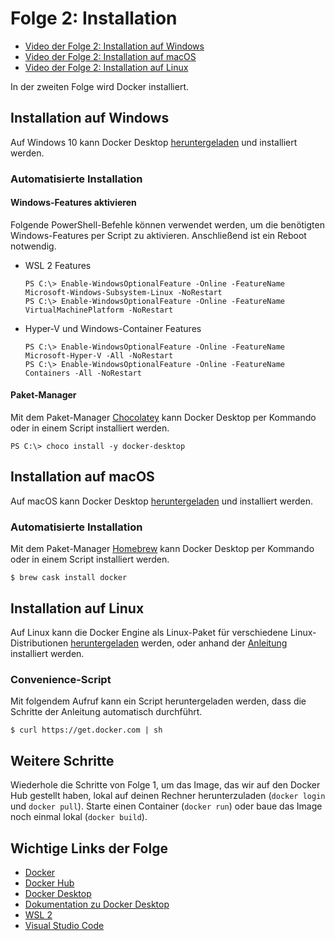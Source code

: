 # Folge 2: Installation

- [Video der Folge 2: Installation auf Windows](https://www.techlounge.io/docker)
- [Video der Folge 2: Installation auf macOS](https://www.techlounge.io/docker)
- [Video der Folge 2: Installation auf Linux](https://www.techlounge.io/docker)

In der zweiten Folge wird Docker installiert.

## Installation auf Windows

Auf Windows 10 kann Docker Desktop [heruntergeladen](https://www.docker.com/products/docker-desktop) und installiert werden.

### Automatisierte Installation

#### Windows-Features aktivieren

Folgende PowerShell-Befehle können verwendet werden, um die benötigten Windows-Features per Script zu aktivieren. Anschließend ist ein Reboot notwendig.

- WSL 2 Features

  ```shell
  PS C:\> Enable-WindowsOptionalFeature -Online -FeatureName Microsoft-Windows-Subsystem-Linux -NoRestart
  PS C:\> Enable-WindowsOptionalFeature -Online -FeatureName VirtualMachinePlatform -NoRestart
  ```

- Hyper-V und Windows-Container Features

  ```shell
  PS C:\> Enable-WindowsOptionalFeature -Online -FeatureName Microsoft-Hyper-V -All -NoRestart
  PS C:\> Enable-WindowsOptionalFeature -Online -FeatureName Containers -All -NoRestart
  ```

#### Paket-Manager

Mit dem Paket-Manager [Chocolatey](https://chocolatey.org) kann Docker Desktop per Kommando oder in einem Script installiert werden.

```shell
PS C:\> choco install -y docker-desktop
```

## Installation auf macOS

Auf macOS kann Docker Desktop [heruntergeladen](https://www.docker.com/products/docker-desktop) und installiert werden.

### Automatisierte Installation

Mit dem Paket-Manager [Homebrew](https://brew.sh/index_de) kann Docker Desktop per Kommando oder in einem Script installiert werden.

```shell
$ brew cask install docker
```

## Installation auf Linux

Auf Linux kann die Docker Engine als Linux-Paket für verschiedene Linux-Distributionen [heruntergeladen](https://download.docker.com/linux/) werden, oder anhand der [Anleitung](https://docs.docker.com/engine/install/) installiert werden.

### Convenience-Script

Mit folgendem Aufruf kann ein Script heruntergeladen werden, dass die Schritte der Anleitung automatisch durchführt.

```shell
$ curl https://get.docker.com | sh
```

## Weitere Schritte

Wiederhole die Schritte von Folge 1, um das Image, das wir auf den Docker Hub gestellt haben, lokal auf deinen Rechner herunterzuladen (`docker login` und `docker pull`). Starte einen Container (`docker run`) oder baue das Image noch einmal lokal (`docker build`).

## Wichtige Links der Folge

- [Docker](https://docker.com)
- [Docker Hub](https://hub.docker.com)
- [Docker Desktop](https://www.docker.com/products/docker-desktop)
- [Dokumentation zu Docker Desktop](https://docs.docker.com/desktop)
- [WSL 2](https://aka.ms/wsl2)
- [Visual Studio Code](https://code.visualstudio.com)
